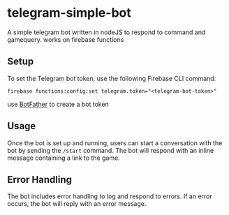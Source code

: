 # telegram-simple-bot
A simple telegram bot written in nodeJS to respond to command and gamequery. works on firebase functions

## Setup
To set the Telegram bot token, use the following Firebase CLI command:
``` 
firebase functions:config:set telegram.token="<telegram-bot-token>"
```
use [BotFather](https://t.me/botfather) to create a bot token

## Usage
Once the bot is set up and running, users can start a conversation with the bot by sending the `/start` command.
The bot will respond with an inline message containing a link to the game.

## Error Handling
The bot includes error handling to log and respond to errors.
If an error occurs, the bot will reply with an error message.
